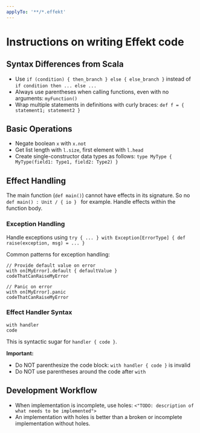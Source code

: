 ```yaml
---
applyTo: '**/*.effekt'
---
```


# Instructions on writing Effekt code

## Syntax Differences from Scala
- Use `if (condition) { then_branch } else { else_branch }` instead of `if condition then ... else ...`
- Always use parentheses when calling functions, even with no arguments: `myFunction()`
- Wrap multiple statements in definitions with curly braces: `def f = { statement1; statement2 }`

## Basic Operations
- Negate boolean `x` with `x.not`
- Get list length with `l.size`, first element with `l.head`
- Create single-constructor data types as follows: `type MyType { MyType(field1: Type1, field2: Type2) }`

## Effect Handling
The main function (`def main()`) cannot have effects in its signature. So no `def main() : Unit / { io } ` for example. Handle effects within the function body.

### Exception Handling
Handle exceptions using `try { ... } with Exception[ErrorType] { def raise(exception, msg) = ... }`

Common patterns for exception handling:
```effekt
// Provide default value on error
with on[MyError].default { defaultValue }
codeThatCanRaiseMyError

// Panic on error
with on[MyError].panic
codeThatCanRaiseMyError
```

### Effect Handler Syntax
```effekt
with handler
code
```
This is syntactic sugar for `handler { code }`.

**Important:**
- Do NOT parenthesize the code block: `with handler { code }` is invalid
- Do NOT use parentheses around the code after `with`

## Development Workflow
- When implementation is incomplete, use holes: `<"TODO: description of what needs to be implemented">`
- An implementation with holes is better than a broken or incomplete implementation without holes.
